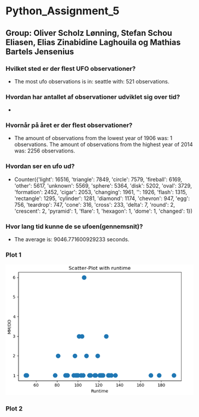 # Python_Assignment_5

## Group: Oliver Scholz Lønning, Stefan Schou Eliasen, Elias Zinabidine Laghouila og Mathias Bartels Jensenius

### Hvilket sted er der flest UFO observationer?
* The most ufo observations is in: seattle with: 521 observations.

### Hvordan har antallet af observationer udviklet sig over tid?
* 

### Hvornår på året er der flest observationer?
* The amount of observations from the lowest year of 1906 was: 1 observations.
The amount of observations from the highest year of 2014 was: 2256 observations.

### Hvordan ser en ufo ud?
* Counter({'light': 16516, 'triangle': 7849, 'circle': 7579, 'fireball': 6169, 'other': 5617, 'unknown': 5569, 'sphere': 5364, 'disk': 5202, 'oval': 3729, 'formation': 2452, 'cigar': 2053, 'changing': 1961, '': 1926, 'flash': 1315, 'rectangle': 1295, 'cylinder': 1281, 'diamond': 1174, 'chevron': 947, 'egg': 756, 'teardrop': 747, 'cone': 316, 'cross': 233, 'delta': 7, 'round': 2, 'crescent': 2, 'pyramid': 1, 'flare': 1, 'hexagon': 1, 'dome': 1, 'changed': 1})

### Hvor lang tid kunne de se ufoen(gennemsnit)?
* The average is: 9046.771600929233 seconds.

### Plot 1
![alt text](https://github.com/EZL1190/Assignment-4/blob/master/img/plot2.PNG)

### Plot 2








